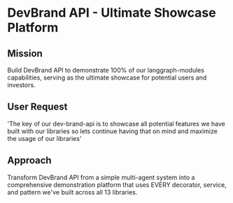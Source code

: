 # DevBrand API - Ultimate Showcase Platform

## Mission

Build DevBrand API to demonstrate 100% of our langgraph-modules capabilities, serving as the ultimate showcase for potential users and investors.

## User Request

'The key of our dev-brand-api is to showcase all potential features we have built with our libraries so lets continue having that on mind and maximize the usage of our libraries'

## Approach

Transform DevBrand API from a simple multi-agent system into a comprehensive demonstration platform that uses EVERY decorator, service, and pattern we've built across all 13 libraries.
